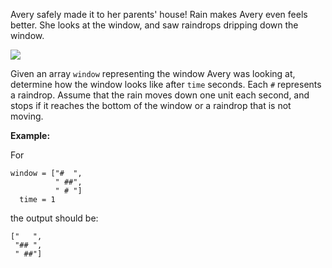 Avery safely made it to her parents' house! Rain makes Avery even feels better. She looks at the window, and saw raindrops dripping down the window. 

![](http://u.cubeupload.com/hepta/window.png)

Given an array `window` representing the window Avery was looking at, determine how the window looks like after `time` seconds. Each `#` represents a raindrop. Assume that the rain moves down one unit each second, and stops if it reaches the bottom of the window or a raindrop that is not moving.

__Example:__

For
```
window = ["#  ",
          " ##",
          " # "]
  time = 1
```

the output should be:
```
["   ",
 "## ",
 " ##"]
```
